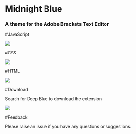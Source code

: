 # Midnight Blue
### A theme for the Adobe Brackets Text Editor

#JavaScript

![](js-long.png)

#CSS

![](css.png)

#HTML

![](html.png)

#Download

Search for Deep Blue to download the extension

![](extension.png)

#Feedback 

Please raise an issue if you have any questions or suggestions. 
